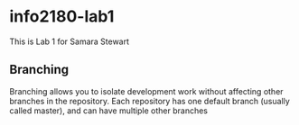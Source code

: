 # info2180-lab1
This is Lab 1 for Samara Stewart

## Branching

Branching allows you to isolate development work without affecting other branches in the repository. 
Each repository has one default branch (usually called master), and can have multiple other branches